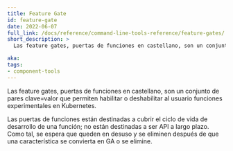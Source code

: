 ```yaml
---
title: Feature Gate
id: feature-gate
date: 2022-06-07
full_link: /docs/reference/command-line-tools-reference/feature-gates/
short_description: >
  Las feature gates, puertas de funciones en castellano, son un conjunto de pares clave=valor que  permiten habilitar o deshabilitar al usuario funciones experimentales en Kubernetes.

aka:
tags:
- component-tools
---
```

Las feature gates, puertas de funciones en castellano, son un conjunto de pares clave=valor que  permiten habilitar o deshabilitar     al usuario funciones experimentales en Kubernetes.

<!--more-->
Las puertas de funciones están destinadas a cubrir el ciclo de vida de desarrollo de una función; no están destinadas a ser API a largo plazo. Como tal, se espera que queden en desuso y se eliminen después de que una característica se convierta en GA o se elimine.
